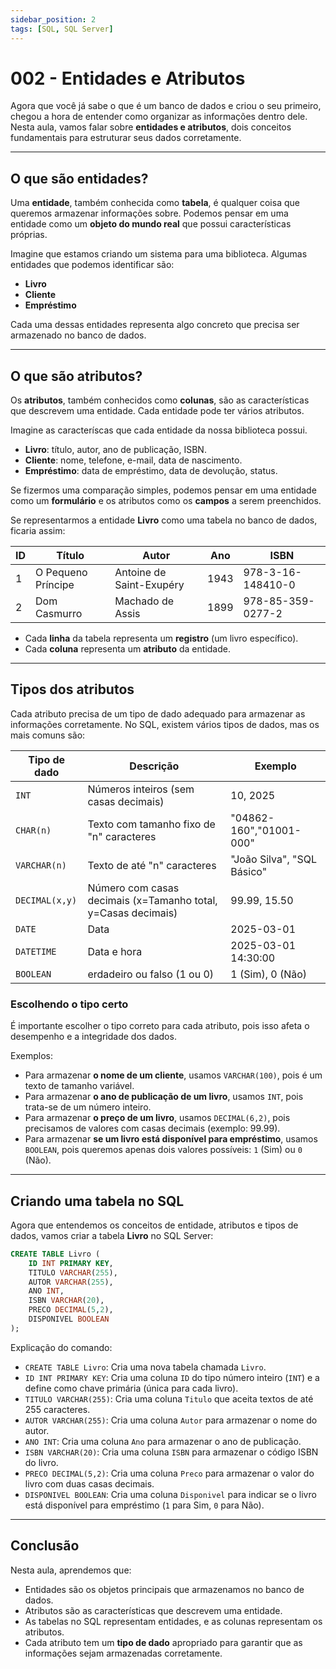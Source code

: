 ```yaml
---
sidebar_position: 2
tags: [SQL, SQL Server]
---
```


# 002 - Entidades e Atributos

Agora que você já sabe o que é um banco de dados e criou o seu primeiro, chegou a hora de entender como organizar as informações dentro dele. Nesta aula, vamos falar sobre **entidades e atributos**, dois conceitos fundamentais para estruturar seus dados corretamente.

---

## O que são entidades?

Uma **entidade**, também conhecida como **tabela**, é qualquer coisa que queremos armazenar informações sobre. Podemos pensar em uma entidade como um **objeto do mundo real** que possui características próprias.

Imagine que estamos criando um sistema para uma biblioteca. Algumas entidades que podemos identificar são:

- **Livro**
- **Cliente**
- **Empréstimo**

Cada uma dessas entidades representa algo concreto que precisa ser armazenado no banco de dados.

---

## O que são atributos?

Os **atributos**, também conhecidos como **colunas**, são as características que descrevem uma entidade. Cada entidade pode ter vários atributos.

Imagine as caracteríscas que cada entidade da nossa biblioteca possui.  

- **Livro**: título, autor, ano de publicação, ISBN.
- **Cliente**: nome, telefone, e-mail, data de nascimento.
- **Empréstimo**: data de empréstimo, data de devolução, status.

Se fizermos uma comparação simples, podemos pensar em uma entidade como um **formulário** e os atributos como os **campos** a serem preenchidos.

Se representarmos a entidade **Livro** como uma tabela no banco de dados, ficaria assim:

| ID  | Título             | Autor                    | Ano  | ISBN              |
| --- | ------------------ | ------------------------ | ---- | ----------------- |
| 1   | O Pequeno Príncipe | Antoine de Saint-Exupéry | 1943 | 978-3-16-148410-0 |
| 2   | Dom Casmurro       | Machado de Assis         | 1899 | 978-85-359-0277-2 |

- Cada **linha** da tabela representa um **registro** (um livro específico).
- Cada **coluna** representa um **atributo** da entidade.

---

## Tipos dos atributos

Cada atributo precisa de um tipo de dado adequado para armazenar as informações corretamente. No SQL, existem vários tipos de dados, mas os mais comuns são:

| Tipo de dado   | Descrição                                                     | Exemplo                    |
| -------------- | ------------------------------------------------------------- | -------------------------- |
| `INT`          | Números inteiros (sem casas decimais)                         | 10, 2025                   |
| `CHAR(n)`      | Texto com tamanho fixo de "n" caracteres                      | "04862-160","01001-000"    |
| `VARCHAR(n)`   | Texto de até "n" caracteres                                   | "João Silva", "SQL Básico" |
| `DECIMAL(x,y)` | Número com casas decimais (x=Tamanho total, y=Casas decimais) | 99.99, 15.50               |
| `DATE`         | Data                                                          | 2025-03-01                 |
| `DATETIME`     | Data e hora                                                   | 2025-03-01 14:30:00        |
| `BOOLEAN`      | erdadeiro ou falso (1 ou 0)                                   | 1 (Sim), 0 (Não)           |

### Escolhendo o tipo certo

É importante escolher o tipo correto para cada atributo, pois isso afeta o desempenho e a integridade dos dados.

Exemplos:

- Para armazenar **o nome de um cliente**, usamos `VARCHAR(100)`, pois é um texto de tamanho variável.
- Para armazenar **o ano de publicação de um livro**, usamos `INT`, pois trata-se de um número inteiro.
- Para armazenar **o preço de um livro**, usamos `DECIMAL(6,2)`, pois precisamos de valores com casas decimais (exemplo: 99.99).
- Para armazenar **se um livro está disponível para empréstimo**, usamos `BOOLEAN`, pois queremos apenas dois valores possíveis: `1` (Sim) ou `0` (Não).

---

## Criando uma tabela no SQL

Agora que entendemos os conceitos de entidade, atributos e tipos de dados, vamos criar a tabela **Livro** no SQL Server:

```sql
CREATE TABLE Livro (
    ID INT PRIMARY KEY,
    TITULO VARCHAR(255),
    AUTOR VARCHAR(255),
    ANO INT,
    ISBN VARCHAR(20),
    PRECO DECIMAL(5,2),
    DISPONIVEL BOOLEAN
);
```

Explicação do comando:

- `CREATE TABLE Livro`: Cria uma nova tabela chamada `Livro`.
- `ID INT PRIMARY KEY`: Cria uma coluna `ID` do tipo número inteiro (`INT`) e a define como chave primária (única para cada livro).
- `TITULO VARCHAR(255)`: Cria uma coluna `Titulo` que aceita textos de até 255 caracteres.
- `AUTOR VARCHAR(255)`: Cria uma coluna `Autor` para armazenar o nome do autor.
- `ANO INT`: Cria uma coluna `Ano` para armazenar o ano de publicação.
- `ISBN VARCHAR(20)`: Cria uma coluna `ISBN` para armazenar o código ISBN do livro.
- `PRECO DECIMAL(5,2)`: Cria uma coluna `Preco` para armazenar o valor do livro com duas casas decimais.
- `DISPONIVEL BOOLEAN`: Cria uma coluna `Disponivel` para indicar se o livro está disponível para empréstimo (`1` para Sim, `0` para Não).

---

## Conclusão

Nesta aula, aprendemos que:

- Entidades são os objetos principais que armazenamos no banco de dados.
- Atributos são as características que descrevem uma entidade.
- As tabelas no SQL representam entidades, e as colunas representam os atributos.
- Cada atributo tem um **tipo de dado** apropriado para garantir que as informações sejam armazenadas corretamente.
